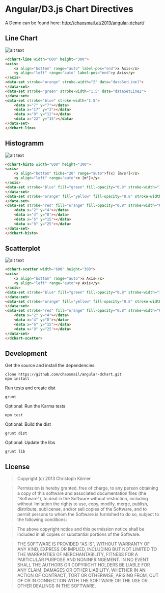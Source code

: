 Angular/D3.js Chart Directives
==============================

A Demo can be found here: http://chaosmail.at/2013/angular-dchart/

Line Chart
----------
![alt text](https://raw.github.com/chaosmail/angular-dchart/master/img/line.png "Line Chart Demo")
```html
<dchart-line width="600" height="300">
<axis>
    <x align="bottom" range="auto" label-pos="end">x Axis</x>
    <y align="left" range="auto" label-pos="end">y Axis</y>
</axis>
<data-set stroke="orange" stroke-width="2" data="dataSetLine1">
</data-set>
<data-set stroke="green" stroke-width="1.5" data="dataSetLine2">
</data-set>
<data-set stroke="blue" stroke-width="1.5">
    <data x="7" y="7"></data>
    <data x="17" y="3"></data>
    <data x="8" y="12"></data>
    <data x="22" y="15"></data>
</data-set>
</dchart-line>
```
Histogramm
----------
![alt text](https://raw.github.com/chaosmail/angular-dchart/master/img/histo.png "Histogramm Demo")
```html
<dchart-histo width="600" height="300">
<axis>
    <x align="bottom" ticks="20" range="auto">f(x) [m/s²]</x>
    <y align="left" range="auto">x [m²]</y>
</axis>
<data-set stroke="blue" fill="green" fill-opacity="0.8" stroke-width="1" data="dataSetLine1">
</data-set>
<data-set stroke="orange" fill="yellow" fill-opacity="0.8" stroke-width="0.5"  data="dataSetLine2">
</data-set>
<data-set stroke="red" fill="orange" fill-opacity="0.8" stroke-width="0.5">
    <data x="2" y="4"></data>
    <data x="4" y="8"></data>
    <data x="6" y="15"></data>
    <data x="8" y="25"></data>
</data-set>
</dchart-histo>
```
Scatterplot
-----------
![alt text](https://raw.github.com/chaosmail/angular-dchart/master/img/scatter.png "Scatterplot Demo")
```html
<dchart-scatter width="600" height="300">
<axis>
    <x align="bottom" range="auto">x Axis</x>
    <y align="left" range="auto">y Axis</y>
</axis>
<data-set stroke="blue" fill="green" fill-opacity="0.8" stroke-width="1" data="dataSetLine1">
</data-set>
<data-set stroke="orange" fill="yellow" fill-opacity="0.8" stroke-width="0.5"  data="dataSetLine2">
</data-set>
<data-set stroke="red" fill="orange" fill-opacity="0.8" stroke-width="0.5">
    <data x="2" y="4"></data>
    <data x="4" y="8"></data>
    <data x="6" y="15"></data>
    <data x="8" y="25"></data>
</data-set>
</dchart-scatter>
```
Development
-----------
Get the source and install the dependencies.
```
clone https://github.com/chaosmail/angular-dchart.git
npm install
```
Run tests and create dist
```
grunt
```
Optional: Run the Karma tests
```
npm test
```
Optional: Build the dist
```
grunt dist
```
Optional: Update the libs
```
grunt lib
```
License
-------
> Copyright (c) 2013 Christoph Körner

> Permission is hereby granted, free of charge, to any person obtaining a copy
of this software and associated documentation files (the "Software"), to deal
in the Software without restriction, including without limitation the rights
to use, copy, modify, merge, publish, distribute, sublicense, and/or sell
copies of the Software, and to permit persons to whom the Software is
furnished to do so, subject to the following conditions:

> The above copyright notice and this permission notice shall be included in
all copies or substantial portions of the Software.

> THE SOFTWARE IS PROVIDED "AS IS", WITHOUT WARRANTY OF ANY KIND, EXPRESS OR
IMPLIED, INCLUDING BUT NOT LIMITED TO THE WARRANTIES OF MERCHANTABILITY,
FITNESS FOR A PARTICULAR PURPOSE AND NONINFRINGEMENT. IN NO EVENT SHALL THE
AUTHORS OR COPYRIGHT HOLDERS BE LIABLE FOR ANY CLAIM, DAMAGES OR OTHER
LIABILITY, WHETHER IN AN ACTION OF CONTRACT, TORT OR OTHERWISE, ARISING FROM,
OUT OF OR IN CONNECTION WITH THE SOFTWARE OR THE USE OR OTHER DEALINGS IN
THE SOFTWARE.